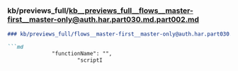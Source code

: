### kb/previews_full/kb__previews_full__flows__master-first__master-only@auth.har.part030.md.part002.md

```md
### kb/previews_full/flows__master-first__master-only@auth.har.part030.md (part 002)

```md
              "functionName": "",
                      "scriptI
```

```

```
